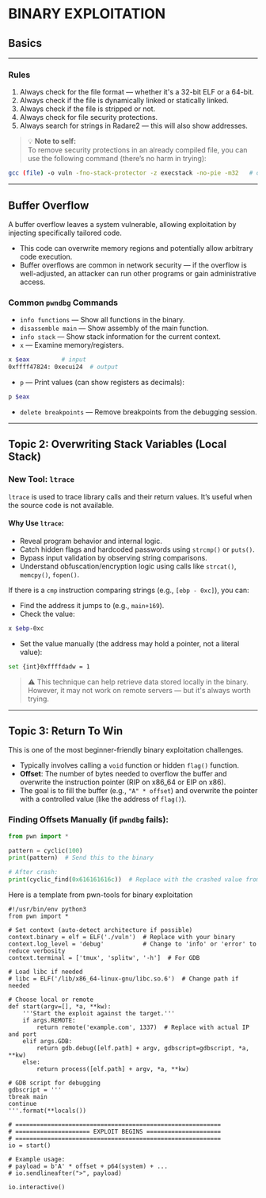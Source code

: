 # BINARY EXPLOITATION

## Basics
---

### Rules

1. Always check for the file format — whether it's a 32-bit ELF or a 64-bit.
2. Always check if the file is dynamically linked or statically linked.
3. Always check if the file is stripped or not.
4. Always check for file security protections.
5. Always search for strings in Radare2 — this will also show addresses.

> 💡 **Note to self:**  
To remove security protections in an already compiled file, you can use the following command (there’s no harm in trying):

```bash
gcc (file) -o vuln -fno-stack-protector -z execstack -no-pie -m32   # or -m64
```

---

## Buffer Overflow
A buffer overflow leaves a system vulnerable, allowing exploitation by injecting specifically tailored code.

- This code can overwrite memory regions and potentially allow arbitrary code execution.
- Buffer overflows are common in network security — if the overflow is well-adjusted, an attacker can run other programs or gain administrative access.

### Common `pwndbg` Commands

- `info functions` — Show all functions in the binary.
- `disassemble main` — Show assembly of the main function.
- `info stack` — Show stack information for the current context.
- `x` — Examine memory/registers.

```bash
x $eax         # input
0xffff47824: 0xecui24  # output
```

- `p` — Print values (can show registers as decimals):

```bash
p $eax
```

- `delete breakpoints` — Remove breakpoints from the debugging session.

---

## Topic 2: Overwriting Stack Variables (Local Stack)

### New Tool: `ltrace`
`ltrace` is used to trace library calls and their return values. It’s useful when the source code is not available.

#### Why Use `ltrace`:
- Reveal program behavior and internal logic.
- Catch hidden flags and hardcoded passwords using `strcmp()` or `puts()`.
- Bypass input validation by observing string comparisons.
- Understand obfuscation/encryption logic using calls like `strcat()`, `memcpy()`, `fopen()`.

If there is a `cmp` instruction comparing strings (e.g., `[ebp - 0xc]`), you can:

- Find the address it jumps to (e.g., `main+169`).
- Check the value:

```bash
x $ebp-0xc
```

- Set the value manually (the address may hold a pointer, not a literal value):

```bash
set {int}0xffffdadw = 1
```

> ⚠️ This technique can help retrieve data stored locally in the binary. However, it may not work on remote servers — but it's always worth trying.

---

## Topic 3: Return To Win

This is one of the most beginner-friendly binary exploitation challenges.

- Typically involves calling a `void` function or hidden `flag()` function.
- **Offset**: The number of bytes needed to overflow the buffer and overwrite the instruction pointer (RIP on x86_64 or EIP on x86).
- The goal is to fill the buffer (e.g., `"A" * offset`) and overwrite the pointer with a controlled value (like the address of `flag()`).

### Finding Offsets Manually (if `pwndbg` fails):

```python
from pwn import *

pattern = cyclic(100)
print(pattern)  # Send this to the binary

# After crash:
print(cyclic_find(0x616161616c))  # Replace with the crashed value from EIP/RIP
```

Here is a template from pwn-tools for binary exploitation
```
#!/usr/bin/env python3
from pwn import *

# Set context (auto-detect architecture if possible)
context.binary = elf = ELF('./vuln')  # Replace with your binary
context.log_level = 'debug'           # Change to 'info' or 'error' to reduce verbosity
context.terminal = ['tmux', 'splitw', '-h']  # For GDB

# Load libc if needed
# libc = ELF('/lib/x86_64-linux-gnu/libc.so.6')  # Change path if needed

# Choose local or remote
def start(argv=[], *a, **kw):
    '''Start the exploit against the target.'''
    if args.REMOTE:
        return remote('example.com', 1337)  # Replace with actual IP and port
    elif args.GDB:
        return gdb.debug([elf.path] + argv, gdbscript=gdbscript, *a, **kw)
    else:
        return process([elf.path] + argv, *a, **kw)

# GDB script for debugging
gdbscript = '''
tbreak main
continue
'''.format(**locals())

# ==========================================================
# ===================== EXPLOIT BEGINS =====================
# ==========================================================
io = start()

# Example usage:
# payload = b'A' * offset + p64(system) + ...
# io.sendlineafter(">", payload)

io.interactive()



```